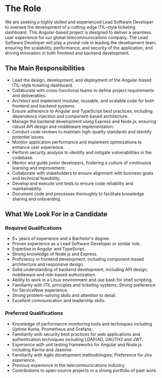 # The Role

We are seeking a highly skilled and experienced Lead Software Developer to oversee the development of a cutting-edge ITIL-style ticketing dashboard. This Angular-based project is designed to deliver a seamless user experience for our global telecommunications company. The Lead Software Developer will play a pivotal role in leading the development team, ensuring the scalability, performance, and security of the application, and driving innovation in both frontend and backend development.

## The Main Responsibilities

- Lead the design, development, and deployment of the Angular-based ITIL-style ticketing dashboard.
- Collaborate with cross-functional teams to define project requirements and deliverables.
- Architect and implement modular, reusable, and scalable code for both frontend and backend systems.
- Ensure adherence to Angular and TypeScript best practices, including dependency injection and component-based architecture.
- Manage the backend development using Express and Node.js, ensuring robust API design and middleware implementation.
- Conduct code reviews to maintain high-quality standards and identify potential issues.
- Monitor application performance and implement optimizations to enhance user experience.
- Perform security analysis to identify and mitigate vulnerabilities in the codebase.
- Mentor and guide junior developers, fostering a culture of continuous learning and improvement.
- Collaborate with stakeholders to ensure alignment with business goals and technical feasibility.
- Develop and execute unit tests to ensure code reliability and maintainability.
- Document code and processes thoroughly to facilitate knowledge sharing and onboarding.

## What We Look For in a Candidate

### Required Qualifications

- 6+ years of experience and a Bachelor's degree.
- Proven experience as a Lead Software Developer or similar role.
- Expertise in Angular and TypeScript.
- Strong knowledge of Node.js and Express.
- Proficiency in frontend development, including component-based architecture and responsive design.
- Solid understanding of backend development, including API design, middleware and role-based authorization.
- Ability to work in a Linux environment and use bash for shell scripting.
- Familiarity with ITIL principles and ticketing systems; Strong preference for ServiceNow experience.
- Strong problem-solving skills and attention to detail.
- Excellent communication and leadership skills.

### Preferred Qualifications

- Knowledge of performance monitoring tools and techniques including Uptime Kuma, Prometheus and Grafana.
- Familiarity with security best practices for web applications and authentication techniques including LDAP/AD, OAUTH2 and JWT.
- Experience with unit testing frameworks for Angular and Node.js including Karma and Jasmine.
- Familiarity with Agile development methodologies; Preference for Jira experience.
- Previous experience in the telecommunications industry.
- Contributions to open-source projects or a strong portfolio of past work.
